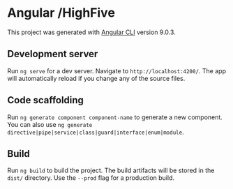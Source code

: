 # Angular /HighFive
This project was generated with [Angular CLI](https://github.com/angular/angular-cli) version 9.0.3.

## Development server

Run `ng serve` for a dev server. 
Navigate to `http://localhost:4200/`. The app will automatically reload if you change any of the source files.

## Code scaffolding

Run `ng generate component component-name` to generate a new component. 
You can also use `ng generate directive|pipe|service|class|guard|interface|enum|module`.

## Build

Run `ng build` to build the project. 
The build artifacts will be stored in the `dist/` directory. Use the `--prod` flag for a production build.


